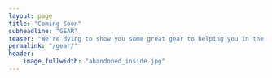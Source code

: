 ```yaml
---
layout: page
title: "Coming Soon"
subheadline: "GEAR"
teaser: "We're dying to show you some great gear to helping you in the coming zombie apocalypse. Hang in there, we'll have something for you here real soon."
permalink: "/gear/"
header:
    image_fullwidth: "abandoned_inside.jpg"
---
```




